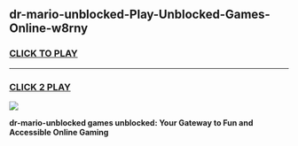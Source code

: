 
## dr-mario-unblocked-Play-Unblocked-Games-Online-w8rny
<h3>
<a href="https://premium76.site?title=dr-mario-unblocked&ref=25A">CLICK TO PLAY</a></h3>
<hr>

<h3>
<a href="https://premium76.site?title=dr-mario-unblocked&ref=25A">CLICK 2 PLAY</a>
  
</h3>

<a href="https://premium76.site?title=dr-mario-unblocked&ref=25A"><img src="https://clearcache.store/games.png"></a>


**dr-mario-unblocked games unblocked: Your Gateway to Fun and Accessible Online Gaming**
